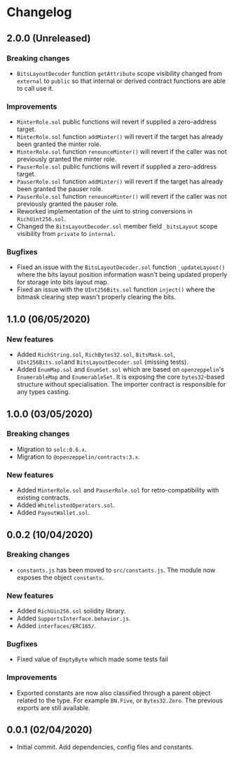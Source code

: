 # Changelog

## 2.0.0 (Unreleased)

### Breaking changes
 * `BitsLayoutDecoder` function `getAttribute` scope visibility changed from `external` to `public` so that internal or derived contract functions are able to call use it.

### Improvements
 * `MinterRole.sol` public functions will revert if supplied a zero-address target.
 * `MinterRole.sol` function `addMinter()` will revert if the target has already been granted the minter role.
 * `MinterRole.sol` function `renounceMinter()` will revert if the caller was not previously granted the minter role.
 * `PauserRole.sol` public functions will revert if supplied a zero-address target.
 * `PauserRole.sol` function `addMinter()` will revert if the target has already been granted the pauser role.
 * `PauserRole.sol` function `renounceMinter()` will revert if the caller was not previously granted the pauser role.
 * Reworked implementation of the uint to string conversions in `RichUint256.sol`.
 * Changed the `BitsLayoutDecoder.sol` member field `_bitsLayout` scope visibility from `private` to `internal`.

 ### Bugfixes
  * Fixed an issue with the `BitsLayoutDecoder.sol` function `_updateLayout()` where the bits layout position information wasn't being updated properly for storage into bits layout map.
  * Fixed an issue with the `UInt256Bits.sol` function `inject()` where the bitmask clearing step wasn't properly clearing the bits.

## 1.1.0 (06/05/2020)

### New features
 * Added `RichString.sol`, `RichBytes32.sol`, `BitsMask.sol`, `UInt256Bits.sol`and `BitsLayoutDecoder.sol` (missing tests).
 * Added `EnumMap.sol` and `EnumSet.sol` which are based on `openzeppelin`'s `EnumerableMap` and `EnumerableSet`. It is exposing the core `bytes32`-based structure without specialisation. The importer contract is responsible for any types casting.

## 1.0.0 (03/05/2020)

### Breaking changes
 * Migration to `solc:0.6.x`.
 * Migration to `@openzeppelin/contracts:3.x`.

### New features
 * Added `MinterRole.sol` and `PauserRole.sol` for retro-compatibility with existing contracts.
 * Added `WhitelistedOperators.sol`.
 * Added `PayoutWallet.sol`.

## 0.0.2 (10/04/2020)

### Breaking changes
 * `constants.js` has been moved to `src/constants.js`. The module now exposes the object `constants`.

### New features
 * Added `RichUin256.sol` solidity library.
 * Added `SupportsInterface.behavior.js`.
 * Added `interfaces/ERC165/`.

### Bugfixes
 * Fixed value of `EmptyByte` which made some tests fail

### Improvements
 * Exported constants are now also classified through a parent object related to the type. For example `BN.Five`, or `Bytes32.Zero`. The previous exports are still available.

## 0.0.1 (02/04/2020)
 * Initial commit. Add dependencies, config files and constants.
